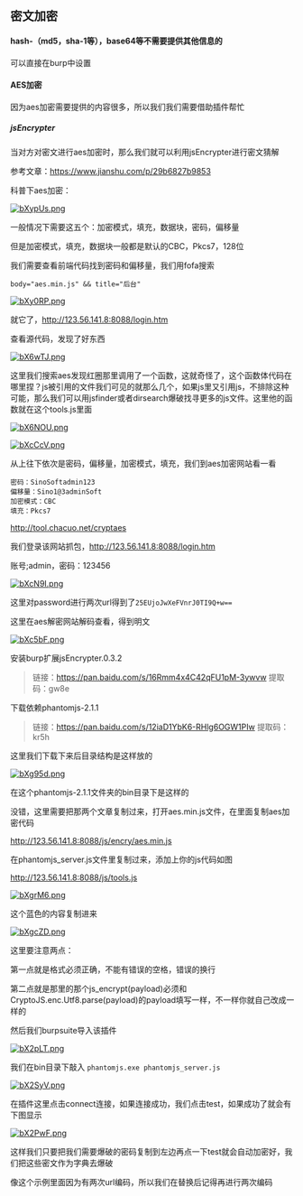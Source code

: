 ## 密文加密

#### hash-（md5，sha-1等），base64等不需要提供其他信息的

可以直接在burp中设置

#### AES加密

因为aes加密需要提供的内容很多，所以我们我们需要借助插件帮忙

##### jsEncrypter

当对方对密文进行aes加密时，那么我们就可以利用jsEncrypter进行密文猜解

参考文章：https://www.jianshu.com/p/29b6827b9853

科普下aes加密：

[![bXypUs.png](https://s1.ax1x.com/2022/03/14/bXypUs.png)](https://imgtu.com/i/bXypUs)

一般情况下需要这五个：加密模式，填充，数据块，密码，偏移量

但是加密模式，填充，数据块一般都是默认的CBC，Pkcs7，128位

我们需要查看前端代码找到密码和偏移量，我们用fofa搜索

~~~
body="aes.min.js" && title="后台"
~~~

[![bXy0RP.png](https://s1.ax1x.com/2022/03/14/bXy0RP.png)](https://imgtu.com/i/bXy0RP)

就它了，http://123.56.141.8:8088/login.htm

查看源代码，发现了好东西

[![bX6wTJ.png](https://s1.ax1x.com/2022/03/14/bX6wTJ.png)](https://imgtu.com/i/bX6wTJ)

这里我们搜索aes发现红圈那里调用了一个函数，这就奇怪了，这个函数体代码在哪里捏？js被引用的文件我们可见的就那么几个，如果js里又引用js，不排除这种可能，那么我们可以用jsfinder或者dirsearch爆破找寻更多的js文件。这里他的函数就在这个tools.js里面

[![bX6NOU.png](https://s1.ax1x.com/2022/03/14/bX6NOU.png)](https://imgtu.com/i/bX6NOU)

[![bXcCcV.png](https://s1.ax1x.com/2022/03/14/bXcCcV.png)](https://imgtu.com/i/bXcCcV)

从上往下依次是密码，偏移量，加密模式，填充，我们到aes加密网站看一看

~~~
密码：SinoSoftadmin123
偏移量：Sino1@3adminSoft
加密模式：CBC
填充：Pkcs7
~~~

http://tool.chacuo.net/cryptaes

我们登录该网站抓包，http://123.56.141.8:8088/login.htm

账号;admin，密码：123456

[![bXcN9I.png](https://s1.ax1x.com/2022/03/14/bXcN9I.png)](https://imgtu.com/i/bXcN9I)

这里对password进行两次url得到了`25EUjoJwXeFVnrJ0TI9Q+w==`

这里在aes解密网站解码查看，得到明文

[![bXc5bF.png](https://s1.ax1x.com/2022/03/14/bXc5bF.png)](https://imgtu.com/i/bXc5bF)



安装burp扩展jsEncrypter.0.3.2

> 链接：https://pan.baidu.com/s/16Rmm4x4C42qFU1pM-3ywvw 
> 提取码：gw8e 

下载依赖phantomjs-2.1.1

> 链接：https://pan.baidu.com/s/12iaD1YbK6-RHlg6OGW1PIw 
> 提取码：kr5h 

这里我们下载下来后目录结构是这样放的

[![bXg95d.png](https://s1.ax1x.com/2022/03/14/bXg95d.png)](https://imgtu.com/i/bXg95d)

在这个phantomjs-2.1.1文件夹的bin目录下是这样的



没错，这里需要把那两个文章复制过来，打开aes.min.js文件，在里面复制aes加密代码

http://123.56.141.8:8088/js/encry/aes.min.js

在phantomjs_server.js文件里复制过来，添加上你的js代码如图

http://123.56.141.8:8088/js/tools.js

[![bXgrM6.png](https://s1.ax1x.com/2022/03/14/bXgrM6.png)](https://imgtu.com/i/bXgrM6)

这个蓝色的内容复制进来

[![bXgcZD.png](https://s1.ax1x.com/2022/03/14/bXgcZD.png)](https://imgtu.com/i/bXgcZD)

这里要注意两点：

第一点就是格式必须正确，不能有错误的空格，错误的换行

第二点就是那里的那个js_encrypt(payload)必须和CryptoJS.enc.Utf8.parse(payload)的payload填写一样，不一样你就自己改成一样的

然后我们burpsuite导入该插件

[![bX2pLT.png](https://s1.ax1x.com/2022/03/14/bX2pLT.png)](https://imgtu.com/i/bX2pLT)

我们在bin目录下敲入 `phantomjs.exe phantomjs_server.js`

[![bX2SyV.png](https://s1.ax1x.com/2022/03/14/bX2SyV.png)](https://imgtu.com/i/bX2SyV)

在插件这里点击connect连接，如果连接成功，我们点击test，如果成功了就会有下图显示

[![bX2PwF.png](https://s1.ax1x.com/2022/03/14/bX2PwF.png)](https://imgtu.com/i/bX2PwF)

这样我们只要把我们需要爆破的密码复制到左边再点一下test就会自动加密好，我们把这些密文作为字典去爆破

像这个示例里面因为有两次url编码，所以我们在替换后记得再进行两次编码





















































